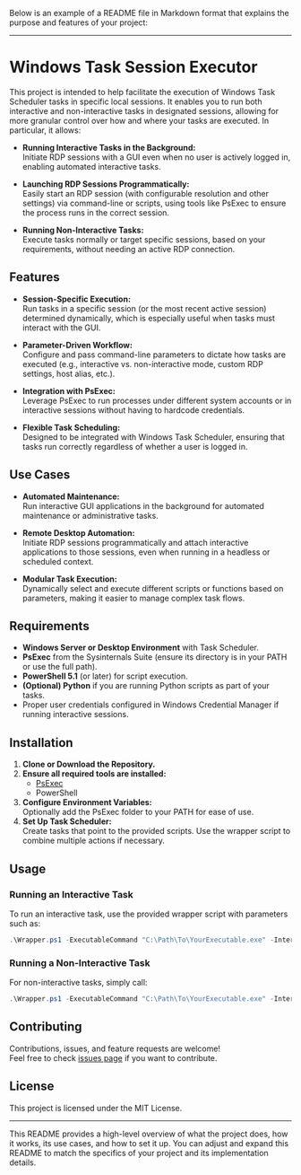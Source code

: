 Below is an example of a README file in Markdown format that explains the purpose and features of your project:

---

# Windows Task Session Executor

This project is intended to help facilitate the execution of Windows Task Scheduler tasks in specific local sessions. It enables you to run both interactive and non-interactive tasks in designated sessions, allowing for more granular control over how and where your tasks are executed. In particular, it allows:

- **Running Interactive Tasks in the Background:**  
  Initiate RDP sessions with a GUI even when no user is actively logged in, enabling automated interactive tasks.
  
- **Launching RDP Sessions Programmatically:**  
  Easily start an RDP session (with configurable resolution and other settings) via command-line or scripts, using tools like PsExec to ensure the process runs in the correct session.
  
- **Running Non-Interactive Tasks:**  
  Execute tasks normally or target specific sessions, based on your requirements, without needing an active RDP connection.

## Features

- **Session-Specific Execution:**  
  Run tasks in a specific session (or the most recent active session) determined dynamically, which is especially useful when tasks must interact with the GUI.

- **Parameter-Driven Workflow:**  
  Configure and pass command-line parameters to dictate how tasks are executed (e.g., interactive vs. non-interactive mode, custom RDP settings, host alias, etc.).

- **Integration with PsExec:**  
  Leverage PsExec to run processes under different system accounts or in interactive sessions without having to hardcode credentials.

- **Flexible Task Scheduling:**  
  Designed to be integrated with Windows Task Scheduler, ensuring that tasks run correctly regardless of whether a user is logged in.

## Use Cases

- **Automated Maintenance:**  
  Run interactive GUI applications in the background for automated maintenance or administrative tasks.
  
- **Remote Desktop Automation:**  
  Initiate RDP sessions programmatically and attach interactive applications to those sessions, even when running in a headless or scheduled context.
  
- **Modular Task Execution:**  
  Dynamically select and execute different scripts or functions based on parameters, making it easier to manage complex task flows.

## Requirements

- **Windows Server or Desktop Environment** with Task Scheduler.
- **PsExec** from the Sysinternals Suite (ensure its directory is in your PATH or use the full path).
- **PowerShell 5.1** (or later) for script execution.
- **(Optional) Python** if you are running Python scripts as part of your tasks.
- Proper user credentials configured in Windows Credential Manager if running interactive sessions.

## Installation

1. **Clone or Download the Repository.**
2. **Ensure all required tools are installed:**
   - [PsExec](https://docs.microsoft.com/en-us/sysinternals/downloads/psexec)
   - PowerShell
3. **Configure Environment Variables:**  
   Optionally add the PsExec folder to your PATH for ease of use.
4. **Set Up Task Scheduler:**  
   Create tasks that point to the provided scripts. Use the wrapper script to combine multiple actions if necessary.

## Usage

### Running an Interactive Task
To run an interactive task, use the provided wrapper script with parameters such as:
```powershell
.\Wrapper.ps1 -ExecutableCommand "C:\Path\To\YourExecutable.exe" -Interactive $true -RDPSessionHost "127.0.0.2" -RDPSessionSettings "w=1366,h=768"
```

### Running a Non-Interactive Task
For non-interactive tasks, simply call:
```powershell
.\Wrapper.ps1 -ExecutableCommand "C:\Path\To\YourExecutable.exe" -Interactive $false
```

## Contributing

Contributions, issues, and feature requests are welcome!  
Feel free to check [issues page](#) if you want to contribute.

## License

This project is licensed under the MIT License.

---

This README provides a high-level overview of what the project does, how it works, its use cases, and how to set it up. You can adjust and expand this README to match the specifics of your project and its implementation details.